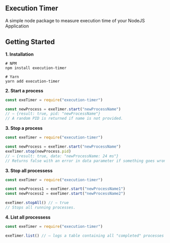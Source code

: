 ## Execution Timer

A simple node package to measure execution time of your NodeJS Application


## Getting Started

**1. Installation**

```shell
# NPM
npm install execution-timer

# Yarn 
yarn add execution-timer
```

**2. Start a process** 

```javascript
const exeTimer = require("execution-timer")

const newProcess = exeTimer.start("newProcessName")
// ⇨ {result: true, pid: "newProcessName"}
// A random PID is returned if name is not provided.
``` 

**3. Stop a process** 

```javascript
const exeTimer = require("execution-timer")

const newProcess = exeTimer.start("newProcessName")
exeTimer.stop(newProcess.pid)
// ⇨ {result: true, data: "newProcessName: 24 ms"}
// Returns false with an error in data parameter if something goes wrong.
``` 

**3. Stop all processess** 

```javascript
const exeTimer = require("execution-timer")

const newProcess1 = exeTimer.start("newProcessName1") 
const newProcess2 = exeTimer.start("newProcessName2") 

exeTimer.stopAll() // ⇨ true
// Stops all running processes.
``` 

**4. List all processess** 

```javascript
const exeTimer = require("execution-timer")

exeTimer.list() // ⇨ logs a table containing all "completed" processes with their execution time
``` 